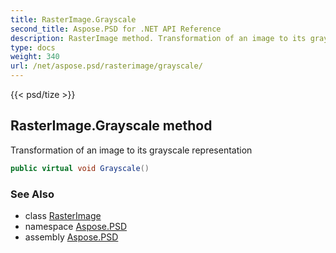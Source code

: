 ```yaml
---
title: RasterImage.Grayscale
second_title: Aspose.PSD for .NET API Reference
description: RasterImage method. Transformation of an image to its grayscale representation
type: docs
weight: 340
url: /net/aspose.psd/rasterimage/grayscale/
---
```

{{< psd/tize >}}
## RasterImage.Grayscale method

Transformation of an image to its grayscale representation

```csharp
public virtual void Grayscale()
```

### See Also

* class [RasterImage](../)
* namespace [Aspose.PSD](../../../aspose.psd/)
* assembly [Aspose.PSD](../../../)


